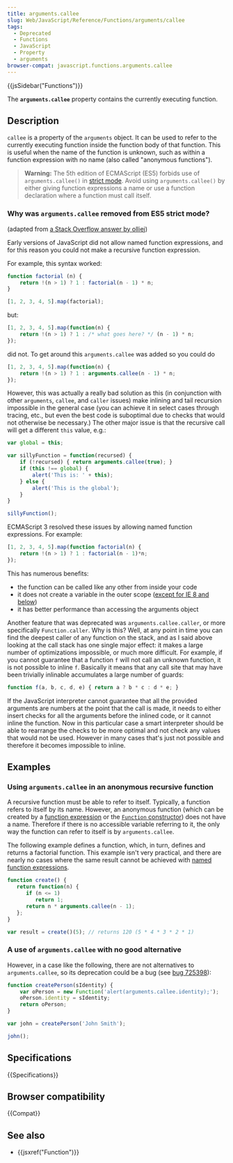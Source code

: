 ```yaml
---
title: arguments.callee
slug: Web/JavaScript/Reference/Functions/arguments/callee
tags:
  - Deprecated
  - Functions
  - JavaScript
  - Property
  - arguments
browser-compat: javascript.functions.arguments.callee
---
```

{{jsSidebar("Functions")}}

The **`arguments.callee`** property contains the currently executing function.

## Description

`callee` is a property of the `arguments` object. It can be used to refer to the
currently executing function inside the function body of that function. This is
useful when the name of the function is unknown, such as within a function
expression with no name (also called "anonymous functions").

> **Warning:** The 5th edition of ECMAScript (ES5) forbids use of
> `arguments.callee()` in
> [strict mode](/en-US/docs/JavaScript/Reference/Functions_and_function_scope/Strict_mode).
> Avoid using `arguments.callee()` by either giving function expressions a name
> or use a function declaration where a function must call itself.

### Why was `arguments.callee` removed from ES5 strict mode?

(adapted from
[a Stack Overflow answer by olliej](http://stackoverflow.com/a/235760/578288))

Early versions of JavaScript did not allow named function expressions, and for
this reason you could not make a recursive function expression.

For example, this syntax worked:

```js
function factorial (n) {
    return !(n > 1) ? 1 : factorial(n - 1) * n;
}

[1, 2, 3, 4, 5].map(factorial);
```

but:

```js
[1, 2, 3, 4, 5].map(function(n) {
    return !(n > 1) ? 1 : /* what goes here? */ (n - 1) * n;
});
```

did not. To get around this `arguments.callee` was added so you could do

```js
[1, 2, 3, 4, 5].map(function(n) {
    return !(n > 1) ? 1 : arguments.callee(n - 1) * n;
});
```

However, this was actually a really bad solution as this (in conjunction with
other `arguments`, `callee`, and `caller` issues) make inlining and tail
recursion impossible in the general case (you can achieve it in select cases
through tracing, etc., but even the best code is suboptimal due to checks that
would not otherwise be necessary.) The other major issue is that the recursive
call will get a different `this` value, e.g.:

```js
var global = this;

var sillyFunction = function(recursed) {
    if (!recursed) { return arguments.callee(true); }
    if (this !== global) {
        alert('This is: ' + this);
    } else {
        alert('This is the global');
    }
}

sillyFunction();
```

ECMAScript 3 resolved these issues by allowing named function expressions. For
example:

```js
[1, 2, 3, 4, 5].map(function factorial(n) {
    return !(n > 1) ? 1 : factorial(n - 1)*n;
});
```

This has numerous benefits:

- the function can be called like any other from inside your code
- it does not create a variable in the outer scope
  ([except for IE 8 and below](https://kangax.github.io/nfe/#example_1_function_expression_identifier_leaks_into_an_enclosing_scope))
- it has better performance than accessing the arguments object

Another feature that was deprecated was `arguments.callee.caller`, or more
specifically `Function.caller`. Why is this? Well, at any point in time you can
find the deepest caller of any function on the stack, and as I said above
looking at the call stack has one single major effect: it makes a large number
of optimizations impossible, or much more difficult. For example, if you cannot
guarantee that a function `f` will not call an unknown function, it is not
possible to inline `f`. Basically it means that any call site that may have been
trivially inlinable accumulates a large number of guards:

```js
function f(a, b, c, d, e) { return a ? b * c : d * e; }
```

If the JavaScript interpreter cannot guarantee that all the provided arguments
are numbers at the point that the call is made, it needs to either insert checks
for all the arguments before the inlined code, or it cannot inline the function.
Now in this particular case a smart interpreter should be able to rearrange the
checks to be more optimal and not check any values that would not be used.
However in many cases that's just not possible and therefore it becomes
impossible to inline.

## Examples

### Using `arguments.callee` in an anonymous recursive function

A recursive function must be able to refer to itself. Typically, a function
refers to itself by its name. However, an anonymous function (which can be
created by a
[function expression](/en-US/docs/Web/JavaScript/Reference/Operators/function)
or the
[`Function` constructor](/en-US/docs/Web/JavaScript/Reference/Global_Objects/Function))
does not have a name. Therefore if there is no accessible variable referring to
it, the only way the function can refer to itself is by `arguments.callee`.

The following example defines a function, which, in turn, defines and returns a
factorial function. This example isn't very practical, and there are nearly no
cases where the same result cannot be achieved with
[named function expressions](/en-US/docs/Web/JavaScript/Reference/Operators/function).

```js
function create() {
   return function(n) {
      if (n <= 1)
         return 1;
      return n * arguments.callee(n - 1);
   };
}

var result = create()(5); // returns 120 (5 * 4 * 3 * 2 * 1)
```

### A use of `arguments.callee` with no good alternative

However, in a case like the following, there are not alternatives to
`arguments.callee`, so its deprecation could be a bug (see
[bug 725398](https://bugzilla.mozilla.org/show_bug.cgi?id=725398)):

```js
function createPerson(sIdentity) {
    var oPerson = new Function('alert(arguments.callee.identity);');
    oPerson.identity = sIdentity;
    return oPerson;
}

var john = createPerson('John Smith');

john();
```

## Specifications

{{Specifications}}

## Browser compatibility

{{Compat}}

## See also

- {{jsxref("Function")}}

